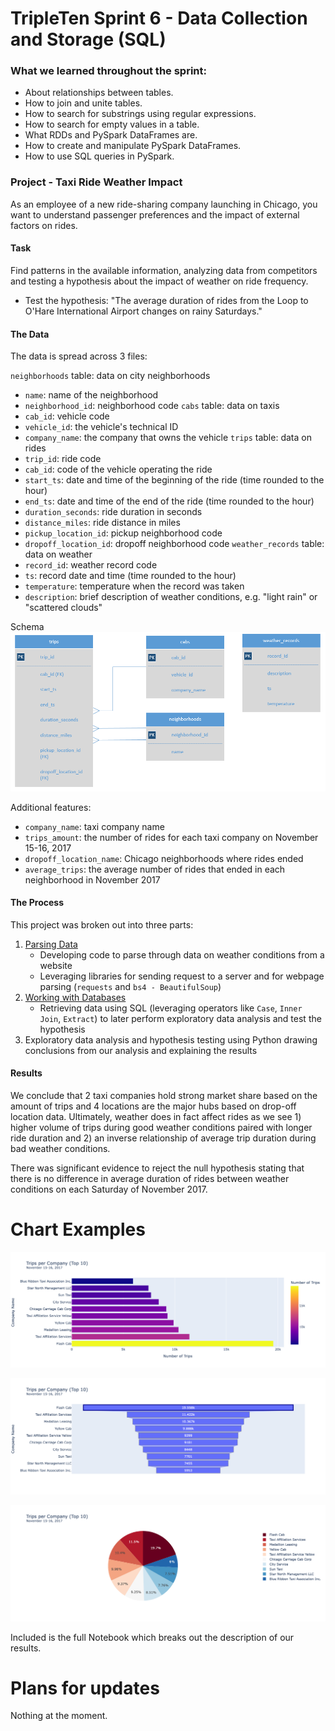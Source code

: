 # TripleTen Sprint 6 - Data Collection and Storage (SQL)

### What we learned throughout the sprint:

- About relationships between tables.
- How to join and unite tables.
- How to search for substrings using regular expressions.
- How to search for empty values in a table.
- What RDDs and PySpark DataFrames are.
- How to create and manipulate PySpark DataFrames.
- How to use SQL queries in PySpark.

### Project - Taxi Ride Weather Impact 

As an employee of a new ride-sharing company launching in Chicago, you want to understand passenger preferences and the impact of external factors on rides.

#### Task

Find patterns in the available information, analyzing data from competitors and testing a hypothesis about the impact of weather on ride frequency.

- Test the hypothesis: "The average duration of rides from the Loop to O'Hare International Airport changes on rainy Saturdays." 

#### The Data

The data is spread across 3 files:

`neighborhoods` table: data on city neighborhoods
- `name`: name of the neighborhood
- `neighborhood_id`: neighborhood code
`cabs` table: data on taxis
- `cab_id`: vehicle code
- `vehicle_id`: the vehicle's technical ID
- `company_name`: the company that owns the vehicle
`trips` table: data on rides
- `trip_id`: ride code
- `cab_id`: code of the vehicle operating the ride
- `start_ts`: date and time of the beginning of the ride (time rounded to the hour)
- `end_ts`: date and time of the end of the ride (time rounded to the hour)
- `duration_seconds`: ride duration in seconds
- `distance_miles`: ride distance in miles
- `pickup_location_id`: pickup neighborhood code
- `dropoff_location_id`: dropoff neighborhood code
`weather_records` table: data on weather
- `record_id`: weather record code
- `ts`: record date and time (time rounded to the hour)
- `temperature`: temperature when the record was taken
- `description`: brief description of weather conditions, e.g. "light rain" or "scattered clouds"

Schema
![Alt text](<Image (3).png>)

Additional features:
- `company_name`: taxi company name
- `trips_amount`: the number of rides for each taxi company on November 15-16, 2017
- `dropoff_location_name`: Chicago neighborhoods where rides ended
- `average_trips`: the average number of rides that ended in each neighborhood in November 2017

#### The Process

This project was broken out into three parts: 

1) [Parsing Data](https://github.com/mattamx/TripleTen_projects/blob/7189fe6b04a31b5ffd0aaf27e420c1bd802820c5/Sprint%206%20-%20Data%20Collection%20and%20Storage%20(SQL)/Parsing%20Data.md)
    - Developing code to parse through data on weather conditions from a website
    - Leveraging libraries for sending request to a server and for webpage parsing (`requests` and `bs4 - BeautifulSoup`)
2) [Working with Databases](https://github.com/mattamx/TripleTen_projects/blob/53ca403f2e8244b8ba72f6dcdabbdbe546d159f8/Sprint%206%20-%20Data%20Collection%20and%20Storage%20(SQL)/Working%20with%20Databases.md)
    - Retrieving data using SQL (leveraging operators like `Case`, `Inner Join`, `Extract`) to later perform exploratory data analysis and test the hypothesis
3) Exploratory data analysis and hypothesis testing using Python drawing conclusions from our analysis and explaining the results

#### Results

We conclude that 2 taxi companies hold strong market share based on the amount of trips and 4 locations are the major hubs based on drop-off location data. Ultimately, weather does in fact affect rides as we see 1) higher volume of trips during good weather conditions paired with longer ride duration and 2) an inverse relationship of average trip duration during bad weather conditions. 

There was significant evidence to reject the null hypothesis stating that there is no difference in average duration of rides between weather conditions on each Saturday of November 2017.

# Chart Examples

![Alt text](newplot.png)

![Alt text](newplot1.png)

![Alt text](newplot2.png)

Included is the full Notebook which breaks out the description of our results.

# Plans for updates

Nothing at the moment.
